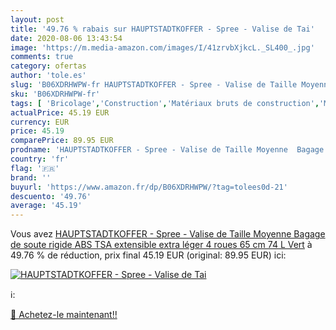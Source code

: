 ```yaml
---
layout: post
title: '49.76 % rabais sur HAUPTSTADTKOFFER - Spree - Valise de Tai'
date: 2020-08-06 13:43:54
image: 'https://m.media-amazon.com/images/I/41zrvbXjkcL._SL400_.jpg'
comments: true
category: ofertas
author: 'tole.es'
slug: 'B06XDRHWPW-fr HAUPTSTADTKOFFER - Spree - Valise de Taille Moyenne Bagage...'
sku: 'B06XDRHWPW-fr'
tags: [ 'Bricolage','Construction','Matériaux bruts de construction','Matériel de construction', ]
actualPrice: 45.19 EUR
currency: EUR
price: 45.19
comparePrice: 89.95 EUR
prodname: 'HAUPTSTADTKOFFER - Spree - Valise de Taille Moyenne  Bagage de soute rigide  ABS  TSA  extensible  extra léger  4 roues  65 cm  74 L  Vert'
country: 'fr'
flag: '🇫🇷'
brand: ''
buyurl: 'https://www.amazon.fr/dp/B06XDRHWPW/?tag=tolees0d-21'
descuento: '49.76'
average: '45.19'
---
```


Vous avez [HAUPTSTADTKOFFER - Spree - Valise de Taille Moyenne  Bagage de soute rigide  ABS  TSA  extensible  extra léger  4 roues  65 cm  74 L  Vert](https://www.amazon.fr/dp/B06XDRHWPW/?tag=tolees0d-21)  à  49.76 % de réduction, prix final  45.19 EUR (original: 89.95 EUR) ici:

[![HAUPTSTADTKOFFER - Spree - Valise de Tai](https://m.media-amazon.com/images/I/41zrvbXjkcL._SL400_.jpg)](https://www.amazon.fr/dp/B06XDRHWPW/?tag=tolees0d-21)

ℹ️:


[🛒 Achetez-le maintenant!!](https://www.amazon.fr/dp/B06XDRHWPW/?tag=tolees0d-21)
